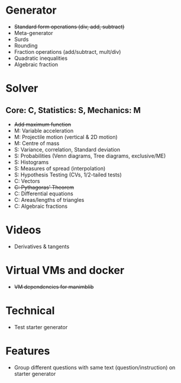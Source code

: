 # Generator

- ~~Standard form operations (div, add, subtract)~~
- Meta-generator
- Surds
- Rounding
- Fraction operations (add/subtract, mult/div)
- Quadratic inequalities
- Algebraic fraction

# Solver

## Core: C, Statistics: S, Mechanics: M

- ~~Add maximum function~~
- M: Variable acceleration
- M: Projectile motion (vertical & 2D motion)
- M: Centre of mass
- S: Variance, correlation, Standard deviation
- S: Probabilities (Venn diagrams, Tree diagrams, exclusive/ME)
- S: Histograms
- S: Measures of spread (interpolation)
- S: Hypothesis Testing (CVs, 1/2-tailed tests)
- C: Vectors
- ~~C: Pythagoras' Theorem~~
- C: Differential equations
- C: Areas/lengths of triangles
- C: Algebraic fractions

# Videos

- Derivatives & tangents

# Virtual VMs and docker

- ~~VM dependencies for manimblib~~

# Technical

- Test starter generator

# Features

- Group different questions with same text (question/instruction) on starter generator 
